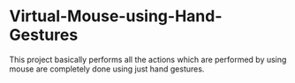 # Virtual-Mouse-using-Hand-Gestures
This project basically performs all the actions which are performed by using mouse are completely done using just hand gestures.
